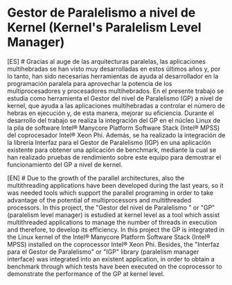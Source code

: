 # Gestor de Paralelismo a nivel de Kernel (Kernel's Paralelism Level Manager)

[ES] #
Gracias al auge de las arquitecturas paralelas, las
aplicaciones multihebradas se han visto muy desarrolladas en estos
últimos años y, por lo tanto, han sido necesarias herramientas de ayuda
al desarrollador en la programación paralela para aprovechar la potencia
de los multiprocesadores y procesadores multihebrados. En el presente
trabajo se estudia como herramienta el Gestor del nivel de Paralelismo
(GP) a nivel de kernel, que ayuda a las aplicaciones multihebradas a
controlar el número de hebras en ejecución y, de esta manera, mejorar su
eficiencia. Durante el desarrollo del trabajo se realiza la integración del
GP en el núcleo Linux de la pila de software
Intel® Manycore Platform Software Stack (Intel® MPSS) del
coprocesador Intel® Xeon Phi. Además, se ha realizado la integración de
la librería Interfaz para el Gestor de Paralelismo (IGP) en una aplicación
existente para obtener una aplicación de benchmark, mediante la cual se
han realizado pruebas de rendimiento sobre este equipo para demostrar
el funcionamiento del GP a nivel de kernel.

[EN] #
Due to the growth of the parallel architectures, also the multithreading
applications have been developed during the last years, so it was
needed tools which support the parallel programing in order to take
advantage of the potential of multiprocessors and multithreaded
processors. In this project, the "Gestor del nivel de Paralelismo " or "GP"
(paralelism level manager) is estudied at kernel level as a tool which
assist multithreaded applications to manage the number of threads in
execution and therefore, to develop its efficiency. In this project the GP is
integrated in the Linux kernel of the
Intel® Manycore Platform Software Stack (Intel® MPSS) installed
on the coprocessor Intel® Xeon Phi. Besides, the "Interfaz para el Gestor
de Paralelismo" or "IGP" library (paralelism manager interface)
was integrated into an existent application, in order to obtain a
benchmark through which tests have been executed on the coprocessor to
demonstrate the performance of the GP at kernel level.
